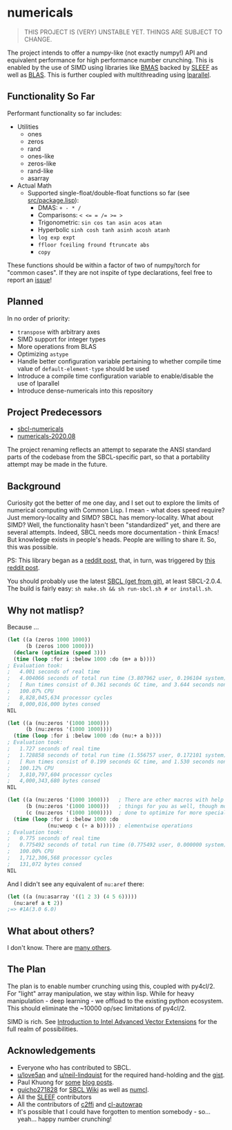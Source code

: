 # numericals

> THIS PROJECT IS (VERY) UNSTABLE YET. THINGS ARE SUBJECT TO CHANGE.

The project intends to offer a numpy-like (not exactly numpy!) API and equivalent performance for high performance number crunching. This is enabled by the use of SIMD using libraries like [BMAS](https://github.com/digikar99/bmas) backed by [SLEEF](https://sleef.org/) as well as [BLAS](http://www.netlib.org/blas/). This is further coupled with multithreading using [lparallel](https://lparallel.org/).

## Functionality So Far

Performant functionality so far includes:

- Utilities
  - ones
  - zeros
  - rand
  - ones-like
  - zeros-like
  - rand-like
  - asarray
- Actual Math
  - Supported single-float/double-float functions so far (see [src/package.lisp](src/package.lisp)):
    - DMAS: `+ - * /`
    - Comparisons: `< <= = /= >= >`
    - Trigonometric: `sin cos tan asin acos atan`
    - Hyperbolic `sinh cosh tanh asinh acosh atanh`
    - `log exp expt`
    - `ffloor fceiling fround ftruncate abs`
    - `copy`

These functions should be within a factor of two of numpy/torch for "common cases". If they are not inspite of type declarations, feel free to report an [issue](https://github.com/digikar99/numericals/issues)!

## Planned

In no order of priority:

- `transpose` with arbitrary axes
- SIMD support for integer types
- More operations from BLAS
- Optimizing `astype`
- Handle better configuration variable pertaining to whether compile time value of `default-element-type` should be used
- Introduce a compile time configuration variable to enable/disable the use of lparallel
- Introduce dense-numericals into this repository

## Project Predecessors

- [sbcl-numericals](./sbcl-numericals)
- [numericals-2020.08](https://github.com/digikar99/numericals/releases/tag/2020.08)

The project renaming reflects an attempt to separate the ANSI standard parts of the codebase
from the SBCL-specific part, so that a portability attempt may be made in the future.

## Background

Curiosity got the better of me one day, and I set out to explore the limits of numerical computing with Common Lisp. I mean - what does speed require? Just memory-locality and SIMD?
SBCL has memory-locality. What about SIMD? Well, the functionality hasn't been "standardized" yet, and there are several attempts. Indeed,
SBCL needs more documentation - think Emacs! But knowledge exists in people's heads. People are willing to share it. So, this was possible.

PS: This library began as a [reddit post](https://www.reddit.com/r/lisp/comments/fkfgjn/sbcl_with_simd_how_to_optimize_sseavx2_to_pointer/), that, in turn, was triggered by [this reddit post](https://www.reddit.com/r/lisp/comments/fjmm6y/deep_learning_with_gpus/).

You should probably use the latest [SBCL (get from git)](https://github.com/sbcl/sbcl), at least SBCL-2.0.4. The build is fairly easy: `sh make.sh && sh run-sbcl.sh # or install.sh`.

## Why not matlisp?

Because ...

```lisp
(let ((a (zeros 1000 1000))
      (b (zeros 1000 1000)))
  (declare (optimize (speed 3)))
  (time (loop :for i :below 1000 :do (m+ a b))))
; Evaluation took:
;   4.001 seconds of real time
;   4.004066 seconds of total run time (3.807962 user, 0.196104 system)
;   [ Run times consist of 0.361 seconds GC time, and 3.644 seconds non-GC time. ]
;   100.07% CPU
;   8,828,045,634 processor cycles
;   8,000,016,000 bytes consed
NIL
```

```lisp
(let ((a (nu:zeros '(1000 1000)))
      (b (nu:zeros '(1000 1000))))
  (time (loop :for i :below 1000 :do (nu:+ a b))))
; Evaluation took:
;   1.727 seconds of real time
;   1.728858 seconds of total run time (1.556757 user, 0.172101 system)
;   [ Run times consist of 0.199 seconds GC time, and 1.530 seconds non-GC time. ]
;   100.12% CPU
;   3,810,797,604 processor cycles
;   4,000,343,680 bytes consed
NIL

(let ((a (nu:zeros '(1000 1000)))   ; There are other macros with help which automatically declare
      (b (nu:zeros '(1000 1000)))   ; things for you as well, though more work still needs to be
      (c (nu:zeros '(1000 1000))))  ; done to optimize for more special cases.
  (time (loop :for i :below 1000 :do
             (nu:weop c (+ a b))))) ; elementwise operations
; Evaluation took:
;   0.775 seconds of real time
;   0.775492 seconds of total run time (0.775492 user, 0.000000 system)
;   100.00% CPU
;   1,712,306,568 processor cycles
;   131,072 bytes consed
NIL
```

And I didn't see any equivalent of `nu:aref` there:

```lisp
(let ((a (nu:asarray '((1 2 3) (4 5 6)))))
  (nu:aref a t 2))
;=> #1A(3.0 6.0)
```


## What about others?

I don't know. There are [many others](https://www.cliki.net/linear%20algebra).

## The Plan

The plan is to enable number crunching using this, coupled with py4cl/2. For "light" array
manipulation, we stay within lisp. While for heavy manipulation - deep learning - we offload
to the existing python ecosystem. This should eliminate the ~10000 op/sec limitations of py4cl/2.

SIMD is rich. See [Introduction
to Intel Advanced Vector Extensions](https://software.intel.com/en-us/articles/introduction-to-intel-advanced-vector-extensions) for the full realm of possibilities.

## Acknowledgements

- Everyone who has contributed to SBCL.
- [u/love5an](https://www.reddit.com/user/love5an/) and [u/neil-lindquist](https://www.reddit.com/user/neil-lindquist/) for the required hand-holding and the [gist](https://gist.github.com/Lovesan/660866b96a2632b900359333a251cc1c).
- Paul Khuong for [some](https://pvk.ca/Blog/2013/06/05/fresh-in-sbcl-1-dot-1-8-sse-intrinsics/) [blog posts](https://pvk.ca/Blog/2014/08/16/how-to-define-new-intrinsics-in-sbcl/).
- [guicho271828](https://github.com/guicho271828) for [SBCL Wiki](https://github.com/guicho271828/sbcl-wiki/wiki) as well as [numcl](https://github.com/numcl/numcl).
- All the [SLEEF](https://github.com/shibatch/sleef) contributors
- All the contributors of [c2ffi](https://github.com/rpav/c2ffi/) and [cl-autowrap](https://github.com/rpav/cl-autowrap)
- It's possible that I could have forgotten to mention somebody - so... yeah... happy number crunching!

